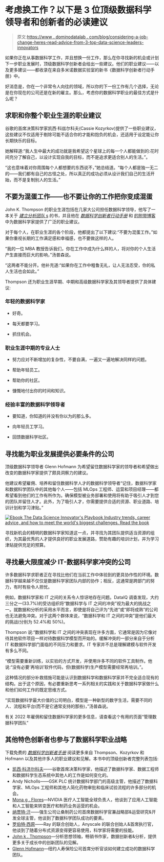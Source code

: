 # 考虑换工作？以下是 3 位顶级数据科学领导者和创新者的必读建议

> 原文:[https://www . dominodatalab . com/blog/considering-a-job-change-heres-read-advice-from-3-top-data-science-leaders-innovators](https://www.dominodatalab.com/blog/considering-a-job-change-heres-must-read-advice-from-3-top-data-science-leaders-innovators)

如果你正在从事数据科学工作，并且想换一份工作，那么在你寻找新的机会或计划下一步职业发展时，顶级数据科学创新者会给出一些建议。他们的职业建议——以及更多建议——都收录在来自多米诺数据实验室的新书《数据科学创新者行动手册》[](https://www.dominodatalab.com/resources/data-science-innovators-playbook)中。

好消息是，你在一个非常令人向往的[](https://fortune.com/education/business/articles/2022/08/17/data-science-jobs-are-a-top-pick-for-gen-z-per-new-glassdoor-report/)领域，所以你的下一份工作有几个选择，无论是在你现在的公司还是在新的雇主。那么，考虑你的数据科学职业的最佳方式是什么呢？

## 求职和你整个职业生涯的职业建议

谷歌的首席决策科学家凯西·科兹尔科夫(Cassie Kozyrkov)提供了一些职业建议，这些建议不仅适用于剔除可能不适合你的才能和抱负的机会，还适用于设定能让你长期快乐的目标。

她解释道:“我人生中最大的成功就是我希望这个星球上的每一个人都能做到的:花时间充分了解自己，以设计实现自我的目标，而不是追求更适合别人的生活。”。

“这也意味着对你周围每个人都想要的东西说不，”她总结道。“每个人都是独一无二的——我们都有自己的古怪之处，所以真正的成功必须从设计我们自己的生活开始，而不是复制别人的生活。”

## 不要为混蛋工作——也不要让你的工作把你变成混蛋

John K. Thompson 的职业生涯包括在几家大公司担任数据科学领导，他写了一本关于 [*建立分析团队* s](https://www.amazon.com/Building-Analytics-Teams-intelligence-improvement/dp/1800203160/ref=sr_1_1?crid=UJ2XMUNAUP4X&keywords=building+analytics+teams+by+john+k.+thompson&qid=1662019912&sprefix=thompson+building+an%2Caps%2C142&sr=8-1) 的书，并且他在 [*数据科学创新者行动手册*](https://www.dominodatalab.com/resources/data-science-innovators-playbook) 和 [的附带博客](https://www.dominodatalab.com/blog/top-innovator-john-thompson-why-managing-analytics-teams-data-scientists-is-a-unique-problem) 中为数据科学家提供了广泛的职业建议。

对于每个人，在职业生涯的各个阶段，他都提出了以下建议:“不要为混蛋工作。”如果你重视长期的工作满足感和幸福感，也不要做这样的人。

“我的一位 MBA 教授告诉我们，你在工作中成为什么样的人，将对你的个人生活产生直接而巨大的影响，”汤普森说。

“这两者不能分开。他补充道:“如果你在工作中粗鲁无礼，让人无法忍受，你的私人生活也会如此。”

Thompson 还为职业生涯早期、中期和高级数据科学家及其领导者提供了具体建议:

### 年轻的数据科学家

*   好奇。

*   每天都要学习。

*   抓住机会。

### 职业生涯中期的专业人士

*   努力应对不断增加的复杂性，不要自满，一遍又一遍地解决同样的问题。

*   帮助年轻员工。

*   帮助你的社区。

*   慷慨地付出你的时间和知识。

### 经验丰富的数据科学领导者

*   要知道，你知道的并没有你以为的那么多。

*   向年轻员工学习。

*   回馈数据科学社区。

## 寻找能为职业发展提供必要条件的公司

顶级数据科学领导者 Glenn Hofmann 为希望留住数据科学家的领导者和希望做出改变的数据科学家提供了颇具洞察力的建议。

他建议希望雇佣、培养和留住数据科学人才的数据科学领导者“记住，数据科学家和数据科学团队中的其他每个人——包括 MLOps 工程师、运营和项目经理——都希望看到他们的工作有所作为。确保模型被业务部署和使用将有助于吸引人才到您的团队并留住人才。此外，为了吸引人才，你需要提供合适的资源、职业道路、培训计划和学习津贴。”

[![Ebook  The Data Science Innovator's Playbook  Industry trends, career advice, and how to meet the world's biggest challenges. Read the book](../Images/30324421f137a17eb87e63193631070d.png)](https://cta-redirect.hubspot.com/cta/redirect/6816846/b9b000f9-22c1-4169-a302-35fe4dee155c) 

寻找新机会的精明的数据科学家知道这一点，并寻找为其团队提供适当资源的组织，为其最优秀的人才提供良好的职业发展道路，赞助有趣的培训计划，并为学习津贴提供充足的预算。

## 寻找最大限度减少 IT-数据科学家冲突的公司

许多数据科学求职者正在寻找比他们在当前工作中体验到的更具协作性的环境。数据科学越来越不仅仅是数据科学家团队内部的协作；相反，这通常是跨部门的努力，有时有些令人担忧。

例如，数据科学家和 IT 之间的关系令人惊讶地存在问题。DataIQ 调查发现，大约三分之一(33.7%)的受访组织将“数据科学与 IT 之间的冲突”视为最大的挑战之一。就数据和分析的采用水平而言，即使是将自己评为“先进”或“即将成熟”的公司也无法避免冲突。对于这两个群体来说，“数据科学和 IT 之间的冲突”是他们最大的挑战(分别为 52.4%和 50%)。

Thompson 说:“数据科学和 IT 之间的冲突表现在许多方面，它通常是因为它像对待其他软件项目一样对待数据科学模型而开始的。缓解冲突的一部分来自于分析 IT 和数据科学部门面临的不同压力和要求。IT 专家并不总是理解建模与软件开发有多么不同。

“模型需要重新训练，以实验的方式开发，并使用许多不同的软件工具制作。他说:“没有必要‘再培训’软件代码，但(数据科学)生产模型需要经常再培训。”。

这种情况的部分补救措施可能是认识到数据科学和数据科学家并不完全适合现有的结构。出于这个原因，有必要重新思考一系列相关的实践和关于数据科学家做什么和他们如何工作的既定思维方式。

“实现数据科学最大价值的公司明白，模型是一种新型的数字生活，需要不同的人、流程和平台(而不是它通常支持的那些)，”汤普森说。

有关 2022 年雇佣和留住数据科学家的更多信息，请查看这个有用的页面“管理数据科学团队”

## 其他特色创新者也参与了数据科学职业战略

下载免费的 [*数据科学创新者手册*](https://www.dominodatalab.com/resources/data-science-innovators-playbook) 阅读更多来自 Thompson、Kozyrkov 和 Hofmann 以及其他许多人的职业建议和见解。本书中的顶级创新者完整列表包括:

*   [凯西·科济尔科夫](https://www.dominodatalab.com/blog/googles-kozyrkov-tells-rev-3-data-science-universe-is-expanding-and-incredible-mlops-tools-emerging)——谷歌首席决策科学家，他描述了数据科学家、数据工程师和数据科学生态系统中其他人的工作是如何变化的。
*   Andy Nicholls——GSK PLC 统计数据科学部门的高级主管，他描述了数据科学家、MLOps 工程师和其他人简化药物审批和临床试验流程的许多部分的机会。
*   [Mona g . Flores](https://www.dominodatalab.com/blog/nvidias-mona-flores-medical-ai-and-federated-learning-power-new-innovation)—NVIDIA 医疗人工智能全球负责人，他谈到了应用人工智能和人工智能来转变医疗和制药业务运营的机会。
*   [纳贾特·汗](https://www.dominodatalab.com/blog/how-janssen-is-leveraging-data-science-to-improve-health)——强生公司让桑制药公司首席数据科学官兼战略部&运营研究&开发全球主管，他谈到了数据科学团队成功的要素。
*   [罗伯特·西原](https://www.dominodatalab.com/blog/ray-co-creator-robert-nishihara-how-easy-distributed-computing-changes-everything-in-data-science)——Ray 的联合创始人，Anyscale 的联合创始人&首席执行官，他谈到了随着分布式资源变得更容易使用，科学家将需要的技能。
*   [John k . Thompson](https://www.dominodatalab.com/blog/top-innovator-john-thompson-why-managing-analytics-teams-data-scientists-is-a-unique-problem)—分析思想领袖，畅销书作家，数据创新者&分析，提供更多关于成长中的创新团队的见解。
*   [Glenn Hofmann](https://www.dominodatalab.com/blog/what-the-rise-of-data-science-in-insurance-says-about-the-profession-and-how-its-changing)—纽约人寿保险公司首席分析官谈如何建立成功的数据科学团队。